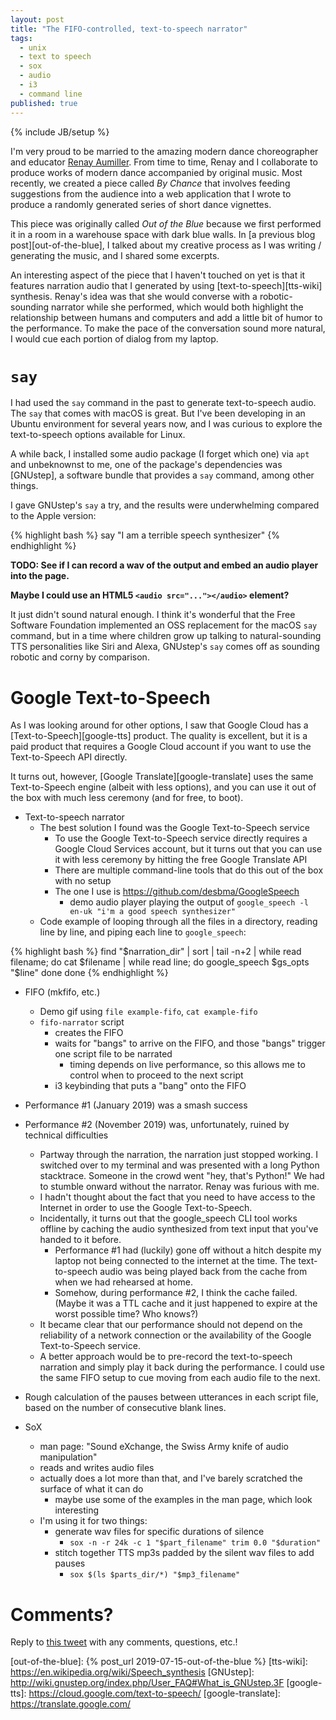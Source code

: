 ```yaml
---
layout: post
title: "The FIFO-controlled, text-to-speech narrator"
tags:
  - unix
  - text to speech
  - sox
  - audio
  - i3
  - command line
published: true
---
```


{% include JB/setup %}

I'm very proud to be married to the amazing modern dance choreographer and
educator [Renay Aumiller][renay-aumiller]. From time to time, Renay and I
collaborate to produce works of modern dance accompanied by original music. Most
recently, we created a piece called _By Chance_ that involves feeding
suggestions from the audience into a web application that I wrote to produce a
randomly generated series of short dance vignettes.

This piece was originally called _Out of the Blue_ because we first performed it
in a room in a warehouse space with dark blue walls. In [a previous blog
post][out-of-the-blue], I talked about my creative process as I was writing /
generating the music, and I shared some excerpts.

An interesting aspect of the piece that I haven't touched on yet is that it
features narration audio that I generated by using [text-to-speech][tts-wiki]
synthesis. Renay's idea was that she would converse with a robotic-sounding
narrator while she performed, which would both highlight the relationship
between humans and computers and add a little bit of humor to the performance.
To make the pace of the conversation sound more natural, I would cue each
portion of dialog from my laptop.

# `say`

I had used the `say` command in the past to generate text-to-speech audio. The
`say` that comes with macOS is great. But I've been developing in an Ubuntu
environment for several years now, and I was curious to explore the
text-to-speech options available for Linux.

A while back, I installed some audio package (I forget which one) via `apt` and
unbeknownst to me, one of the package's dependencies was [GNUstep], a software
bundle that provides a `say` command, among other things.

I gave GNUstep's `say` a try, and the results were underwhelming compared to the
Apple version:

{% highlight bash %}
say "I am a terrible speech synthesizer"
{% endhighlight %}

**TODO: See if I can record a wav of the output and embed an audio player into
the page.**

**Maybe I could use an HTML5 `<audio src="..."></audio>` element?**

It just didn't sound natural enough. I think it's wonderful that the Free
Software Foundation implemented an OSS replacement for the macOS `say` command,
but in a time where children grow up talking to natural-sounding TTS
personalities like Siri and Alexa, GNUstep's `say` comes off as sounding robotic
and corny by comparison.

# Google Text-to-Speech

As I was looking around for other options, I saw that Google Cloud has a
[Text-to-Speech][google-tts] product. The quality is excellent, but it is a paid
product that requires a Google Cloud account if you want to use the
Text-to-Speech API directly.

It turns out, however, [Google Translate][google-translate] uses the same
Text-to-Speech engine (albeit with less options), and you can use it out of the
box with much less ceremony (and for free, to boot).

* Text-to-speech narrator
  * The best solution I found was the Google Text-to-Speech service
    * To use the Google Text-to-Speech service directly requires a Google Cloud
      Services account, but it turns out that you can use it with less ceremony
      by hitting the free Google Translate API
    * There are multiple command-line tools that do this out of the box with no
      setup
    * The one I use is https://github.com/desbma/GoogleSpeech
      * demo audio player playing the output of `google_speech -l en-uk "i'm a
        good speech synthesizer"`
  * Code example of looping through all the files in a directory, reading line
    by line, and piping each line to `google_speech`:

{% highlight bash %}
find "$narration_dir" | sort | tail -n+2 | while read filename; do
  cat $filename | while read line; do
    google_speech $gs_opts "$line"
  done
done
{% endhighlight %}

* FIFO (mkfifo, etc.)
  * Demo gif using `file example-fifo`, `cat example-fifo`
  * `fifo-narrator` script
    * creates the FIFO
    * waits for "bangs" to arrive on the FIFO, and those "bangs" trigger one
      script file to be narrated
      * timing depends on live performance, so this allows me to control when to
        proceed to the next script
    * i3 keybinding that puts a "bang" onto the FIFO

* Performance #1 (January 2019) was a smash success

* Performance #2 (November 2019) was, unfortunately, ruined by technical
  difficulties
  * Partway through the narration, the narration just stopped working. I
    switched over to my terminal and was presented with a long Python
    stacktrace. Someone in the crowd went "hey, that's Python!" We had to
    stumble onward without the narrator. Renay was furious with me.
  * I hadn't thought about the fact that you need to have access to the Internet
    in order to use the Google Text-to-Speech.
  * Incidentally, it turns out that the google_speech CLI tool works offline by
    caching the audio synthesized from text input that you've handed to it
    before.
    * Performance #1 had (luckily) gone off without a hitch despite my laptop
      not being connected to the internet at the time. The text-to-speech audio
      was being played back from the cache from when we had rehearsed at home.
    * Somehow, during performance #2, I think the cache failed. (Maybe it was
      a TTL cache and it just happened to expire at the worst possible time?
      Who knows?)
  * It became clear that our performance should not depend on the reliability of
    a network connection or the availability of the Google Text-to-Speech
    service.
  * A better approach would be to pre-record the text-to-speech narration and
    simply play it back during the performance. I could use the same FIFO setup
    to cue moving from each audio file to the next.

* Rough calculation of the pauses between utterances in each script file, based
  on the number of consecutive blank lines.

* SoX
  * man page: "Sound eXchange, the Swiss Army knife of audio manipulation"
  * reads and writes audio files
  * actually does a lot more than that, and I've barely scratched the surface of
    what it can do
    * maybe use some of the examples in the man page, which look interesting
  * I'm using it for two things:
    * generate wav files for specific durations of silence
      * `sox -n -r 24k -c 1 "$part_filename" trim 0.0 "$duration"`
    * stitch together TTS mp3s padded by the silent wav files to add pauses
      * `sox $(ls $parts_dir/*) "$mp3_filename"`

# Comments?

Reply to [this tweet][tweet] with any comments, questions, etc.!

[tweet]: https://twitter.com/dave_yarwood/status/FIXME

[renay-aumiller]: https://www.radances.com
[out-of-the-blue]: {% post_url 2019-07-15-out-of-the-blue %}
[tts-wiki]: https://en.wikipedia.org/wiki/Speech_synthesis
[GNUstep]: http://wiki.gnustep.org/index.php/User_FAQ#What_is_GNUstep.3F
[google-tts]: https://cloud.google.com/text-to-speech/
[google-translate]: https://translate.google.com/
